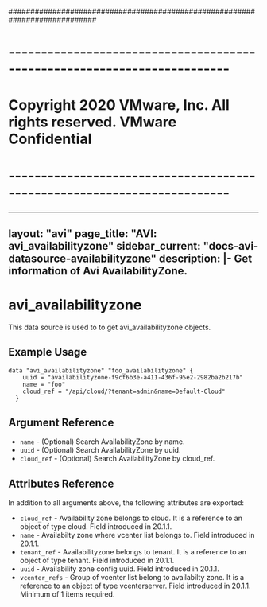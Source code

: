 ############################################################################
# ------------------------------------------------------------------------
# Copyright 2020 VMware, Inc.  All rights reserved. VMware Confidential
# ------------------------------------------------------------------------
###

---
layout: "avi"
page_title: "AVI: avi_availabilityzone"
sidebar_current: "docs-avi-datasource-availabilityzone"
description: |-
  Get information of Avi AvailabilityZone.
---

# avi_availabilityzone

This data source is used to to get avi_availabilityzone objects.

## Example Usage

```hcl
data "avi_availabilityzone" "foo_availabilityzone" {
    uuid = "availabilityzone-f9cf6b3e-a411-436f-95e2-2982ba2b217b"
    name = "foo"
    cloud_ref = "/api/cloud/?tenant=admin&name=Default-Cloud"
  }
```

## Argument Reference

* `name` - (Optional) Search AvailabilityZone by name.
* `uuid` - (Optional) Search AvailabilityZone by uuid.
* `cloud_ref` - (Optional) Search AvailabilityZone by cloud_ref.
  
## Attributes Reference

In addition to all arguments above, the following attributes are exported:

* `cloud_ref` - Availability zone belongs to cloud. It is a reference to an object of type cloud. Field introduced in 20.1.1.
* `name` - Availabilty zone where vcenter list belongs to. Field introduced in 20.1.1.
* `tenant_ref` - Availabilityzone belongs to tenant. It is a reference to an object of type tenant. Field introduced in 20.1.1.
* `uuid` - Availability zone config uuid. Field introduced in 20.1.1.
* `vcenter_refs` - Group of vcenter list belong to availabilty zone. It is a reference to an object of type vcenterserver. Field introduced in 20.1.1. Minimum of 1 items required.

